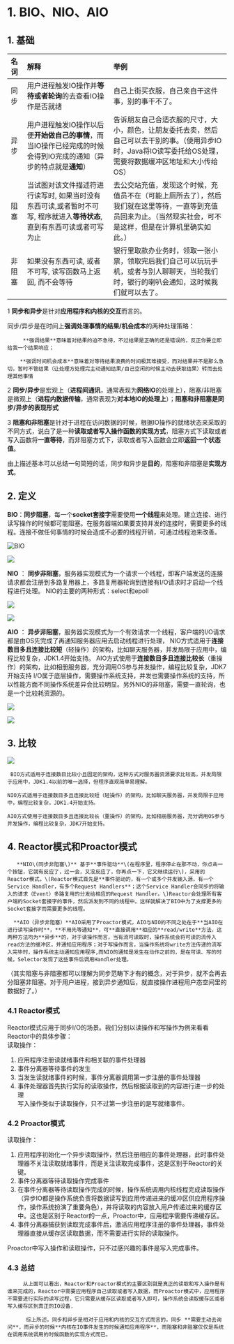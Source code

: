 # 1. BIO、NIO、AIO

## 1. 基础

| **名词** | **解释** | **举例** |
| :--- | :--- | :--- |
| 同步 | 用户进程触发IO操作并**等待或者轮询**的去查看IO操作是否就绪 | 自己上街买衣服，自己亲自干这件事，别的事干不了。 |
| 异步 | 用户进程触发IO操作以后便**开始做自己的事情**，而当IO操作已经完成的时候会得到IO完成的通知（异步的特点就是**通知**） | 告诉朋友自己合适衣服的尺寸，大小，颜色，让朋友委托去卖，然后自己可以去干别的事。（使用异步IO时，Java将IO读写委托给OS处理，需要将数据缓冲区地址和大小传给OS） |
| 阻塞 | 当试图对该文件描述符进行读写时, 如果当时没有东西可读,或者暂时不可写, 程序就进入**等待状态**, 直到有东西可读或者可写为止 | 去公交站充值，发现这个时候，充值员不在（可能上厕所去了），然后我们就在这里等待，一直等到充值员回来为止。（当然现实社会，可不是这样，但是在计算机里确实如此。） |
| 非阻塞 | 如果没有东西可读, 或者不可写, 读写函数马上返回, 而不会等待 | 银行里取款办业务时，领取一张小票，领取完后我们自己可以玩玩手机，或者与别人聊聊天，当轮我们时，银行的喇叭会通知，这时候我们就可以去了。 |

 1 **同步和异步**是针对**应用程序和内核的交互**而言的。

 同步/异步是在时间上**强调处理事情的结果/机会成本**的两种处理策略：         

         **强调结果**意味着对结果的迫不急待，不过结果是正确的还是错误的，反正你要立即给我一个结果响应；                                                                                                                                     

        **强调时间机会成本**意味着对等待结果浪费的时间极其难接受，而对结果并不是那么急切，暂时不管结果（让处理方处理完主动通知结果/自己空闲的时候主动去获取结果）转而去处理其他事情

2 **同步/异步**是宏观上（**进程间通讯**，通常表现为**网络IO**的处理上），阻塞/非阻塞是微观上（**进程内数据传输**，通常表现为**对本地IO的处理上**）；**阻塞和非阻塞是同步/异步的表现形式**

3 **阻塞和非阻塞**是针对于进程在访问数据的时候，根据IO操作的就绪状态来采取的不同方式，说白了是一种**读取或者写入操作函数的实现方式**，阻塞方式下读取或者写入函数将**一直等待**，而非阻塞方式下，读取或者写入函数会立即**返回一个状态值**。

由上描述基本可以总结一句简短的话，同步和异步是**目的**，阻塞和非阻塞是**实现方式**。 

## 2. 定义

**BIO**：**同步阻塞**，每一个**socket套接字**需要使用**一个线程**来处理。建立连接、进行读写操作的时候都可能阻塞。在服务器端如果要支持并发的连接时，需要更多的线程。连接不做任何事情的时候会造成不必要的线程开销，可通过线程池来改善。

![BIO](../../../.gitbook/assets/image%20%28164%29.png)

![](../../../.gitbook/assets/image%20%2845%29.png)

**NIO** ： **同步非阻塞**，服务器实现模式为一个请求一个线程，即客户端发送的连接请求都会注册到多路复用器上，多路复用器轮询到连接有I/O请求时才启动一个线程进行处理。 NIO的主要的两种形式：select和epoll 

![](../../../.gitbook/assets/image%20%28171%29.png)

![](../../../.gitbook/assets/image%20%28223%29.png)

**AIO** ： **异步非阻塞**，服务器实现模式为一个有效请求一个线程，客户端的I/O请求都是由OS先完成了再通知服务器应用去启动线程进行处理， NIO方式适用于**连接数目多且连接比较短**（轻操作）的架构，比如聊天服务器，并发局限于应用中，编程比较复杂，JDK1.4开始支持。 AIO方式使用于**连接数目多且连接比较长**（重操作）的架构，比如相册服务器，充分调用OS参与并发操作，编程比较复杂，JDK7开始支持 I/O属于底层操作，需要操作系统支持，并发也需要操作系统的支持，所以性能方面不同操作系统差异会比较明显。另外NIO的非阻塞，需要一直轮询，也是一个比较耗资源的。

![](../../../.gitbook/assets/image%20%28234%29.png)

![](../../../.gitbook/assets/image%20%28142%29.png)

## 3. 比较

![](../../../.gitbook/assets/image%20%28129%29.png)

     BIO方式适用于连接数目比较小且固定的架构，这种方式对服务器资源要求比较高，并发局限于应用中，JDK1.4以前的唯一选择，但程序直观简单易理解。   
  
    NIO方式适用于连接数目多且连接比较短（轻操作）的架构，比如聊天服务器，并发局限于应用中，编程比较复杂，JDK1.4开始支持。   
  
    AIO方式使用于连接数目多且连接比较长（重操作）的架构，比如相册服务器，充分调用OS参与并发操作，编程比较复杂，JDK7开始支持。

## 4. Reactor模式和Proactor模式

       **NIO\(同步非阻塞\)** 基于**事件驱动**\(在程序里，程序停止在那不动，你点击一个按钮，它就有反应了，过一会，又没反应了，你再点一下，它又继续运行\)，采用的Reactor模式，\(Reactor模式首先是**事件驱动的，有一个或多个并发输入源，有一个Service Handler，有多个Request Handlers**；这个Service Handler会同步的将输入的请求（Event）多路复用的分发给相应的Request Handler。\)Reactor会处理所有客户端的Socket套接字的事件，然后派发到不同的线程中。这样就解决了BIO中为了支撑更多的Socket套接字而需要更多的线程。

      **AIO（异步非阻塞）**AIO采用了Proactor模式，AIO与NIO的不同之处在于**当AIO在进行读写操作时**，**不用先等通知**，可**直接调用**相应的**read/write**方法，这两种方法均为**异步**的，对于读操作而言，当有流可读取时，操作系统会将可读的流传入read方法的缓冲区，并通知应用程序；对于写操作而言，当操作系统将write方法传递的流写入完毕时，操作系统主动通知应用程序,而NIO的通知是发生在动作之前的，是在可读、写的时候，Selector发现了这些事件后调用Handler处理。  
    
（其实阻塞与非阻塞都可以理解为同步范畴下才有的概念，对于异步，就不会再去分阻塞非阻塞。对于用户进程，接到异步通知后，就直接操作进程用户态空间里的数据好了。）  

### 4.1 Reactor模式

Reactor模式应用于同步I/O的场景。我们分别以读操作和写操作为例来看看Reactor中的具体步骤：    
读取操作：    
1. 应用程序注册读就绪事件和相关联的事件处理器    
2. 事件分离器等待事件的发生    
3. 当发生读就绪事件的时候，事件分离器调用第一步注册的事件处理器    
4. 事件处理器首先执行实际的读取操作，然后根据读取到的内容进行进一步的处理    
写入操作类似于读取操作，只不过第一步注册的是写就绪事件。  

### 4.2 Proactor模式

读取操作：    
1. 应用程序初始化一个异步读取操作，然后注册相应的事件处理器，此时事件处理器不关注读取就绪事件，而是关注读取完成事件，这是区别于Reactor的关键。    
2. 事件分离器等待读取操作完成事件    
3. 在事件分离器等待读取操作完成的时候，操作系统调用内核线程完成读取操作（异步IO都是操作系统负责将数据读写到应用传递进来的缓冲区供应用程序操作，操作系统扮演了重要角色），并将读取的内容放入用户传递过来的缓存区中。这也是区别于Reactor的一点，Proactor中，应用程序需要传递缓存区。    
4. 事件分离器捕获到读取完成事件后，激活应用程序注册的事件处理器，事件处理器直接从缓存区读取数据，而不需要进行实际的读取操作。    
    
Proactor中写入操作和读取操作，只不过感兴趣的事件是写入完成事件。  

### 4.3 总结

         从上面可以看出，Reactor和Proactor模式的主要区别就是真正的读取和写入操作是有谁来完成的，Reactor中需要应用程序自己读取或者写入数据，而Proactor模式中，应用程序不需要进行实际的读写过程，它只需要从缓存区读取或者写入即可，操作系统会读取缓存区或者写入缓存区到真正的IO设备.    
     
          综上所述，同步和异步是相对于应用和内核的交互方式而言的，同步 **需要主动去询问**，而异步的时候**内核在IO事件发生的时候通知应用程序**，而阻塞和非阻塞仅仅是系统在调用系统调用的时候函数的实现方式而已。  

